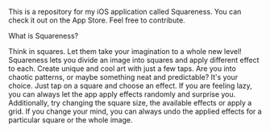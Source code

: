 
This is a repository for my iOS application called Squareness. You can check it out on the App Store. Feel free to contribute.

What is Squareness?

Think in squares. Let them take your imagination to a whole new level! Squareness lets you divide an image into squares and apply different effect to each. Create unique and cool art with just a few taps. Are you into chaotic patterns, or maybe something neat and predictable? It's your choice. Just tap on a square and choose an effect. If you are feeling lazy, you can always let the app apply effects randomly and surprise you. Additionally, try changing the square size, the available effects or apply a grid. If you change your mind, you can always undo the applied effects for a particular square or the whole image.
